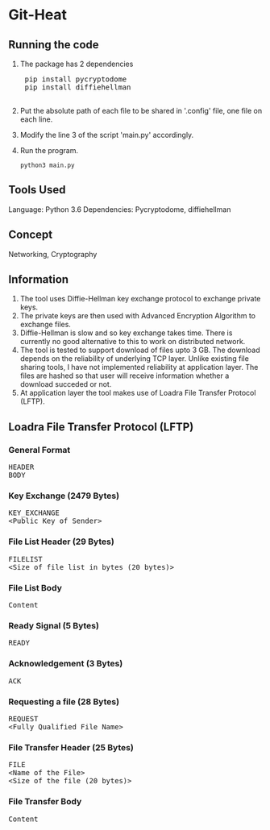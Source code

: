 # Git-Heat

## Running the code

1. The package has 2 dependencies

    <pre>
    pip install pycryptodome
    pip install diffiehellman
    </pre>

2. Put the absolute path of each file to be shared in '.config' file, one file on each line.

3. Modify the line 3 of the script 'main.py' accordingly.
 
4. Run the program.

    `
    python3 main.py
    `


## Tools Used

Language: Python 3.6
Dependencies: Pycryptodome, diffiehellman

## Concept

Networking, Cryptography 

## Information

1. The tool uses Diffie-Hellman key exchange protocol to exchange private keys.
2. The private keys are then used with Advanced Encryption Algorithm to exchange files.
3. Diffie-Hellman is slow and so key exchange takes time. There is currently no good alternative to this to work on distributed network.
4. The tool is tested to support download of files upto 3 GB. The download depends on the reliability of underlying TCP layer. Unlike existing file sharing tools, I have not implemented reliability at application layer. The files are hashed so that user will receive information whether a download succeded or not.
5. At application layer the tool makes use of Loadra File Transfer Protocol (LFTP).

## Loadra File Transfer Protocol (LFTP)

### General Format

<pre>
HEADER
BODY
</pre>

### Key Exchange (2479 Bytes)

<pre>
KEY_EXCHANGE
&lt;Public Key of Sender&gt;
</pre>

### File List Header (29 Bytes)

<pre>
FILELIST
&lt;Size of file list in bytes (20 bytes)&gt;
</pre>

### File List Body

<pre>
Content
</pre>

### Ready Signal (5 Bytes)

<pre>
READY
</pre>

### Acknowledgement (3 Bytes)

<pre>
ACK
</pre>

### Requesting a file (28 Bytes)

<pre>
REQUEST
&lt;Fully Qualified File Name&gt;
</pre>

### File Transfer Header (25 Bytes)

<pre>
FILE
&lt;Name of the File&gt;
&lt;Size of the file (20 bytes)&gt;
</pre>

### File Transfer Body

<pre>
Content
</pre>
